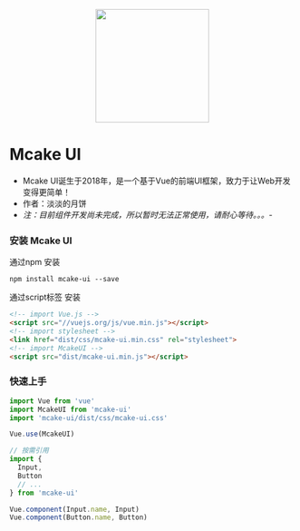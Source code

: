 <p align="center">
    <a href="javascript:;">
        <img width="200" src="https://raw.githubusercontent.com/mcakeui/mcake-ui/1.X/assets/logo.png">
    </a>
</p>

# Mcake UI
- Mcake UI诞生于2018年，是一个基于Vue的前端UI框架，致力于让Web开发变得更简单！
- 作者：淡淡的月饼
- *注：目前组件开发尚未完成，所以暂时无法正常使用，请耐心等待。。。*-


### 安装 Mcake UI

通过npm 安装
```
npm install mcake-ui --save
```
通过script标签 安装
```html
<!-- import Vue.js -->
<script src="//vuejs.org/js/vue.min.js"></script>
<!-- import stylesheet -->
<link href="dist/css/mcake-ui.min.css" rel="stylesheet">
<!-- import McakeUI -->
<script src="dist/mcake-ui.min.js"></script>
```
### 快速上手

``` javascript
import Vue from 'vue'
import McakeUI from 'mcake-ui'
import 'mcake-ui/dist/css/mcake-ui.css'

Vue.use(McakeUI)

// 按需引用
import {
  Input,
  Button
  // ...
} from 'mcake-ui'

Vue.component(Input.name, Input)
Vue.component(Button.name, Button)
```